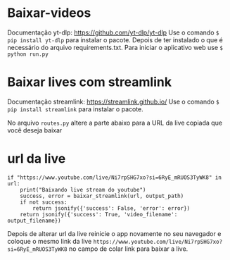 # Baixar-videos

Documentação yt-dlp: https://github.com/yt-dlp/yt-dlp
Use o comando `$ pip install yt-dlp` para instalar o pacote.
Depois de ter instalado o que é necessário do arquivo requirements.txt. Para iniciar o aplicativo web use `$ python run.py`

# Baixar lives com streamlink
Documentação streamlink: https://streamlink.github.io/
Use o comando `$ pip install streamlink` para instalar o pacote.

No arquivo `routes.py` altere a parte abaixo para a URL da live copiada que você deseja baixar
# url da live
    if "https://www.youtube.com/live/Ni7rpSHG7xo?si=6RyE_mRUOS3TyWK8" in url:
        print("Baixando live stream do youtube")
        success, error = baixar_streamlink(url, output_path)
        if not success:
            return jsonify({'success': False, 'error': error})
        return jsonify({'success': True, 'video_filename': output_filename})
Depois de alterar url da live reinicie o app novamente no seu navegador e coloque o mesmo link da live `https://www.youtube.com/live/Ni7rpSHG7xo?si=6RyE_mRUOS3TyWK8` no campo de colar link para baixar a live.
